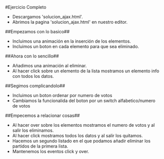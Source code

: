 #Ejercicio Completo

- Descargamos 'solucion_ajax.html'.
- Abrimos la pagina 'solucion_ajax.html' en nuestro editor.

##Empezamos con lo basico##
- Incluimos una animación en la inserción de los elementos.
- Incluimos un boton en cada elemento para que sea eliminado.

##Ahora con lo sencillo##
- Añadimos una animación al eliminar.
- Al hacer click sobre un elemento de la lista mostramos un elemento info con todos los datos.

##Segimos complicandolo##
- Incluimos un boton ordenar por numero de votos
- Cambiamos la funcionalida del boton por un switch alfabetico/numero de votos

##Empecemos a relacionar cosas##
- Al hacer over sobre los elementos mostramos el numero de votos y al salir los eliminamos.
- Al hacer click mostramos todos los datos y al salir los quitamos.
- Hacemos un segundo listado en el que podamos añadir eliminar los partidos de la primera lista.
- Mantenemos los eventos click y over.
